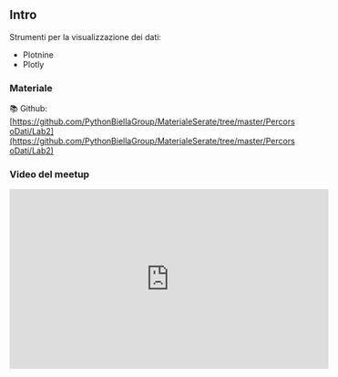 ## Intro

Strumenti per la visualizzazione dei dati:

* Plotnine
* Plotly

### Materiale

📚 Github:
[https://github.com/PythonBiellaGroup/MaterialeSerate/tree/master/PercorsoDati/Lab2](https://github.com/PythonBiellaGroup/MaterialeSerate/tree/master/PercorsoDati/Lab2)

### Video del meetup

<iframe width="560" height="315" src="https://www.youtube.com/embed/Kfgf7fuDCmE?si=OjUTR44bYog3-vNs" title="YouTube video player" frameborder="0" allow="accelerometer; autoplay; clipboard-write; encrypted-media; gyroscope; picture-in-picture; web-share" allowfullscreen></iframe>